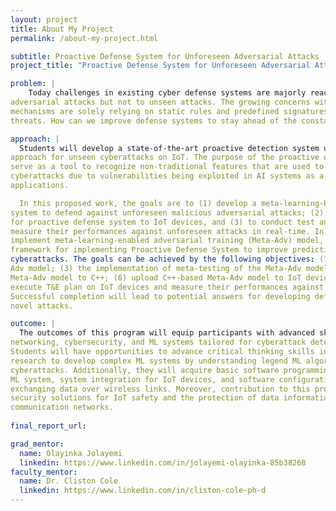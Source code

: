 ```yaml
---
layout: project
title: About My Project
permalink: /about-my-project.html

subtitle: Proactive Defense System for Unforeseen Adversarial Attacks
project_title: "Proactive Defense System for Unforeseen Adversarial Attacks"

problem: |
    Today challenges in existing cyber defense systems are majorly reactive against known
adversarial attacks but not to unseen attacks. The growing concerns with current defense
mechanisms are solely relying on static rules and predefined signatures to protect against
threats. How can we improve defense systems to stay ahead of the constantly evolving threats?

approach: |
  Students will develop a state-of-the-art proactive detection system using a meta-learning
approach for unseen cyberattacks on IoT. The purpose of the proactive detection system is to
serve as a tool to recognize non-traditional features that are used to launch malicious
cyberattacks due to vulnerabilities being exploited in AI systems as a solution in cybersecurity
applications.

  In this proposed work, the goals are to (1) develop a meta-learning-based proactive defense
system to defend against unforeseen malicious adversarial attacks; (2) upload the codes used
for proactive defense system to IoT devices, and (3) to conduct test and evaluation (T&E) to
measure their performances against unforeseen attacks in real-time. In this project, we will
implement meta-learning-enabled adversarial training (Meta-Adv) model, which is the
framework for implementing Proactive Defense System to improve predicting unforeseen
cyberattacks. The goals can be achieved by the following objectives: (1) to access benchmark datasets for adversarial training and testing; (2) the implementation of meta-training of the Meta-
Adv model; (3) the implementation of meta-testing of the Meta-Adv model; (4) conduct T&E to analyze the accuracy against attacks on benchmark datasets; (5) to convert the Python-based
Meta-Adv model to C++; (6) upload C++-based Meta-Adv model to IoT devices; and (7) to
execute T&E plan on IoT devices and measure their performances against unforeseen attacks.
Successful completion will lead to potential answers for developing defense strategies against
novel attacks.

outcome: |
  The outcomes of this program will equip participants with advanced skills in communication
networking, cybersecurity, and ML systems tailored for cyberattack detection on IoT devices.
Students will have opportunities to advance critical thinking skills in conducting basic
research to develop complex ML systems by understanding legend ML algorithms for detecting
cyberattacks. Additionally, they will acquire basic software programming skills in developing a
ML system, system integration for IoT devices, and software configuration for networking by
exchanging data over wireless links. Moreover, contribution to this project complements
security solutions for IoT safety and the protection of data information across data links in
communication networks.
  
final_report_url: 

grad_mentor:
  name: Olayinka Jolayemi
  linkedin: https://www.linkedin.com/in/jolayemi-olayinka-85b38268
faculty_mentor:
  name: Dr. Cliston Cole
  linkedin: https://www.linkedin.com/in/cliston-cole-ph-d
---
```

